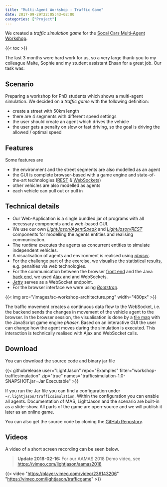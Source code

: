 ```yaml
---
title: "Multi-Agent Workshop - Traffic Game"
date: 2017-09-29T22:05:43+02:00
categories: ["Project"]
---
```


We created a _traffic simulation game_ for the [Socal Cars Multi-Agent Workshop](https://www.socialcars.org/).
<!--more-->

{{< toc >}}

The last 3 months were hard work for us, so a very large thank-you to my colleague Malte, Sophie and my student assistant Ehsan for a great job.
Our task was: 

## Scenario

Preparing a workshop for PhD students which shows a multi-agent simulation. We decided on a _traffic game_ with the following definition:

* create a street with 50km length
* there are 4 segments with different speed settings
* the user should create an agent which drives the vehicle
* the user gets a penalty on slow or fast driving, so the goal is driving the allowed / optimal speed

## Features

Some features are

* the environment and the street segments are also modelled as an agent
* the GUI is complete browser-based with a game engine and state-of-the-art technologies ([REST](https://en.wikipedia.org/wiki/Representational_state_transfer) & [WebSockets](https://en.wikipedia.org/wiki/WebSocket))
* other vehicles are also modelled as agents
* each vehicle can pull out or pull in

## Technical details

* Our Web-Application is a single bundled jar of programs with all necessary components and a web-based GUI.
* We use our own [_LightJason/AgentSpeak_](/framework/agentspeak) and [_LightJason/REST_](/framework/rest) components for modelling the agents entities and realising communication.
* The _runtime_ executes the agents as concurrent entities to simulate independent vehicles.
* A visualisation of agents and environment is realised using [_phaser_](https://phaser.io).
* For the challenge part of the exercise, we visualise the statistical results, e.g. penalties via web technologies.
* For the communication between the browser [front end](https://en.wikipedia.org/wiki/Front-end_web_development) and the Java [back end](https://en.wikipedia.org/wiki/Front_and_back_ends), we used [Ajax](https://en.wikipedia.org/wiki/Ajax_(programming)) and
 and WebSockets.
* [_Jetty_](https://www.eclipse.org/jetty/) serves as a WebSocket endpoint.
* For the browser interface we were using [_Bootstrap_](https://getbootstrap.com/).

{{< img src="/images/sc-workshop-architecture.png" width="480px" >}}

The traffic movement creates a continuous data flow to the WebSocket, i.e. the backend sends the  changes in movement of the vehicle agent to the browser. In the browser session, the visualisation is done by a [tile map](https://en.wikipedia.org/wiki/Tile_map) with the JavaScript game engine _phaser_. Based on an interactive GUI the user can change how the agent moves during the simulation is executed. This interaction is technically realised with Ajax and WebSocket calls.

## Download

You can download the source code and binary jar file

{{< githubrelease user="LightJason" repo="Examples" filter="workshop-trafficsimulation" zip="true" names="trafficsimulation-1.0-SNAPSHOT.jar=Jar Executable" >}}

If you run the Jar file you can find a configuration under ```~/.lightjason/trafficsimulation```. Within the configuration you can enable all agents. Documentation of MAS, LightJason and the scenario are built-in as a slide-show. All parts of the game are open-source and we will publish it later as an online game.

You can also get the source code by cloning the [GitHub Repostory](https://github.com/LightJason/Examples/tree/workshop-trafficsimulation).

## Videos

A video of a short screen recording can be seen below.

> **Update 2018-02-16:** For our AAMAS 2018 Demo video, see https://vimeo.com/lightjason/aamas2018

{{< video "https://player.vimeo.com/video/236143206" "https://vimeo.com/lightjason/trafficgame" >}}

